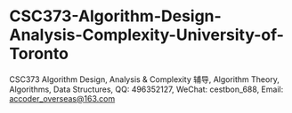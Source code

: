 # CSC373-Algorithm-Design-Analysis-Complexity-University-of-Toronto
CSC373 Algorithm Design, Analysis &amp; Complexity 辅导, Algorithm Theory, Algorithms, Data Structures, QQ: 496352127, WeChat: cestbon_688, Email: accoder_overseas@163.com
